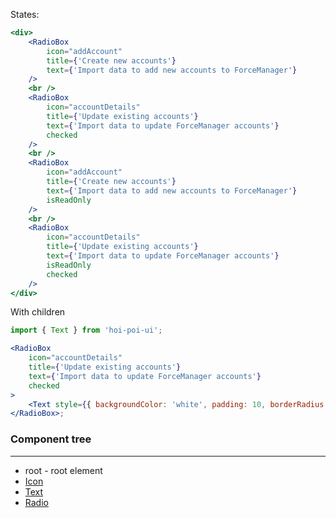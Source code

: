 States:

```jsx
<div>
    <RadioBox
        icon="addAccount"
        title={'Create new accounts'}
        text={'Import data to add new accounts to ForceManager'}
    />
    <br />
    <RadioBox
        icon="accountDetails"
        title={'Update existing accounts'}
        text={'Import data to update ForceManager accounts'}
        checked
    />
    <br />
    <RadioBox
        icon="addAccount"
        title={'Create new accounts'}
        text={'Import data to add new accounts to ForceManager'}
        isReadOnly
    />
    <br />
    <RadioBox
        icon="accountDetails"
        title={'Update existing accounts'}
        text={'Import data to update ForceManager accounts'}
        isReadOnly
        checked
    />
</div>
```

With children

```jsx
import { Text } from 'hoi-poi-ui';

<RadioBox
    icon="accountDetails"
    title={'Update existing accounts'}
    text={'Import data to update ForceManager accounts'}
    checked
>
    <Text style={{ backgroundColor: 'white', padding: 10, borderRadius: 5 }}>Children</Text>
</RadioBox>;
```

### Component tree

---

-   root - root element
-   [Icon](#/General?id=icon)
-   [Text](#/Typography?id=text)
-   [Radio](#/Forms?id=radio)
